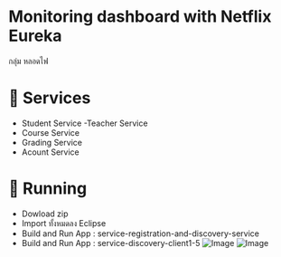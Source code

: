 #  Monitoring dashboard with Netflix Eureka 
กลุ่ม หลอดไฟ

# :paperclip: Services
- Student Service
-Teacher Service
- Course Service
- Grading Service
- Acount Service

# :open_file_folder: Running
- Dowload zip
- Import ทั้งหมดลง Eclipse 
- Build and Run App : service-registration-and-discovery-service
- Build and Run App : service-discovery-client1-5 
![Image](https://imgur.com/zvHLKYe.jpg)
![Image](https://imgur.com/hOcBaLs.jpg)
